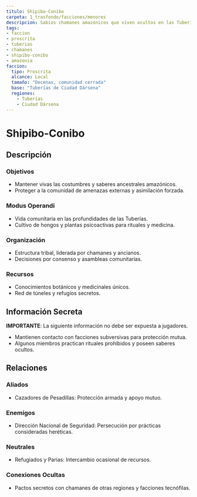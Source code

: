```yaml
---
titulo: Shipibo-Conibo
carpeta: 1_trasfondo/facciones/menores
descripcion: Sabios chamanes amazónicos que viven ocultos en las Tuberías y mantienen vivas sus costumbres ancestrales.
tags:
- faccion
- proscrita
- tuberias
- chamanes
- shipibo-conibo
- amazonia
faccion:
  tipo: Proscrita
  alcance: Local
  tamaño: "Decenas, comunidad cerrada"
  base: "Tuberías de Ciudad Dársena"
  regiones:
    - Tuberías
    - Ciudad Dársena
---
```


# Shipibo-Conibo

## Descripción

### Objetivos
- Mantener vivas las costumbres y saberes ancestrales amazónicos.
- Proteger a la comunidad de amenazas externas y asimilación forzada.

### Modus Operandi
- Vida comunitaria en las profundidades de las Tuberías.
- Cultivo de hongos y plantas psicoactivas para rituales y medicina.

### Organización
- Estructura tribal, liderada por chamanes y ancianos.
- Decisiones por consenso y asambleas comunitarias.

### Recursos
- Conocimientos botánicos y medicinales únicos.
- Red de túneles y refugios secretos.

## Información Secreta

**IMPORTANTE**: La siguiente información no debe ser expuesta a jugadores.

- Mantienen contacto con facciones subversivas para protección mutua.
- Algunos miembros practican rituales prohibidos y poseen saberes ocultos.

## Relaciones

### Aliados
- Cazadores de Pesadillas: Protección armada y apoyo mutuo.

### Enemigos
- Dirección Nacional de Seguridad: Persecución por prácticas consideradas heréticas.

### Neutrales
- Refugiados y Parias: Intercambio ocasional de recursos.

### Conexiones Ocultas
- Pactos secretos con chamanes de otras regiones y facciones tecnófilas. 